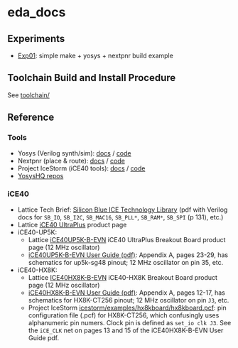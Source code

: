 # eda_docs

## Experiments

- [Exp01](experiments/exp01): simple make + yosys + nextpnr build example


## Toolchain Build and Install Procedure

See [toolchain/](toolchain)


## Reference

### Tools
- Yosys (Verilog synth/sim): [docs](http://www.clifford.at/yosys/documentation.html) /
  [code](https://github.com/YosysHQ/yosys)
- Nextpnr (place & route): [docs](https://github.com/YosysHQ/nextpnr/tree/master/docs) /
  [code](https://github.com/YosysHQ/nextpnr)
- Project IceStorm (iCE40 tools): [docs](http://www.clifford.at/icestorm/) /
  [code](https://github.com/YosysHQ/icestorm)
- [YosysHQ repos](https://github.com/YosysHQ)

### iCE40
- Lattice Tech Brief:
  [Silicon Blue ICE Technology Library](http://www.latticesemi.com/~/media/LatticeSemi/Documents/TechnicalBriefs/SBTICETechnologyLibrary201504.pdf)
  (pdf with Verilog docs for `SB_IO`, `SB_I2C`, `SB_MAC16`, `SB_PLL*`, `SB_RAM*`, `SB_SPI` (p 131), etc.)
- Lattice [iCE40 UltraPlus](https://www.latticesemi.com/en/Products/FPGAandCPLD/iCE40UltraPlus)
  product page
- iCE40-UP5K:
  - Lattice [iCE40UP5K-B-EVN](https://www.latticesemi.com/products/developmentboardsandkits/ice40ultraplusbreakoutboard)
    iCE40 UltraPlus Breakout Board product page (12 MHz oscillator)
  - [iCE40UP5K-B-EVN User Guide (pdf)](https://www.latticesemi.com/view_document?document_id=51987):
    Appendix A, pages 23-29, has schematics for up5k-sg48 pinout; 12 MHz oscillator on pin 35, etc.
- iCE40-HX8K:
  - Lattice [ICE40HX8K-B-EVN](https://www.latticesemi.com/en/Products/DevelopmentBoardsAndKits/iCE40HX8KBreakoutBoard.aspx)
    iCE40-HX8K Breakout Board product page (12 MHz oscillator)
  - [iCE40HX8K-B-EVN User Guide (pdf)](https://www.latticesemi.com/view_document?document_id=50373):
    Appendix A, pages 12-17, has schematics for HX8K-CT256 pinout; 12 MHz oscillator on pin `J3`, etc.
  - Project IceStorm [icestorm/examples/hx8kboard/hx8kboard.pcf](icestorm/examples/hx8kboard/hx8kboard.pcf):
    pin configuration file (.pcf) for HX8K-CT256, which confusingly uses alphanumeric pin numers.
    Clock pin is defined as `set_io clk J3`. See the `iCE_CLK` net on pages 13 and 15 of the
    iCE40HX8K-B-EVN User Guide pdf.
